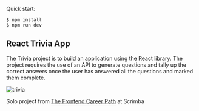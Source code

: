Quick start:

```
$ npm install
$ npm run dev

```

## React Trivia App

The Trivia project is to build an application using the React library. The project requires the use of an API to generate questions and tally up the correct answers once the user has answered all the questions and marked them complete.

![trivia](screenshot1.png)

Solo project from [The Frontend Career Path](https://scrimba.com/learn/frontend) at Scrimba
